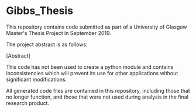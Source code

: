 # Gibbs_Thesis

This repository contains code submitted as part of a University of Glasgow Master's Thesis Project in September 2019. 

The project abstract is as follows:

[Abstract]

This code has not been used to create a python module and contains inconsistencies which will prevent its use for other applications without significant modifications. 

All generated code files are contained in this repository, including those that no longer function, and those that were not used during analysis in the final research product. 
